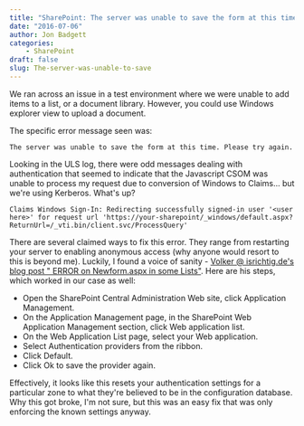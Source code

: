 ```yaml
---
title: "SharePoint: The server was unable to save the form at this time"
date: "2016-07-06"
author: Jon Badgett
categories:
    - SharePoint
draft: false
slug: The-server-was-unable-to-save
---
```


We ran across an issue in a test environment where we were unable to add items
to a list, or a document library. However, you could use Windows explorer view
to upload a document.

The specific error message seen was:

```
The server was unable to save the form at this time. Please try again.
```

<!--more-->

Looking in the ULS log, there were odd messages dealing with authentication that
seemed to indicate that the Javascript CSOM was unable to process my request due
to conversion of Windows to Claims... but we're using Kerberos. What's up?

```
Claims Windows Sign-In: Redirecting successfully signed-in user '<user here>' for request url 'https://your-sharepoint/_windows/default.aspx?ReturnUrl=/_vti.bin/client.svc/ProcessQuery'
```

There are several claimed ways to fix this error. They range from restarting
your server to enabling anonymous access (why anyone would resort to this is
beyond me). Luckily, I found a voice of sanity -
[Volker @ isrichtig.de's blog post " ERROR on Newform.aspx in some Lists"](http://blog.isrichtig.de/Lists/Beitraege/Post.aspx?ID=128).
Here are his steps, which worked in our case as well:

-   Open the SharePoint Central Administration Web site, click Application
    Management.
-   On the Application Management page, in the SharePoint Web Application
    Management section, click Web application list.
-   On the Web Application List page, select your Web application.
-   Select Authentication providers from the ribbon.
-   Click Default.
-   Click Ok to save the provider again.

Effectively, it looks like this resets your authentication settings for a
particular zone to what they're believed to be in the configuration database.
Why this got broke, I'm not sure, but this was an easy fix that was only
enforcing the known settings anyway.
